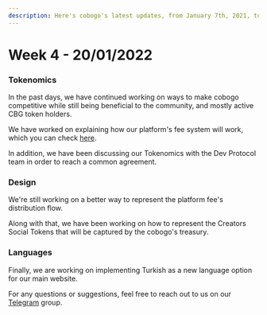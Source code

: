 ```yaml
---
description: Here's cobogo's latest updates, from January 7th, 2021, to January 20th, 2022.
---
```


# Week 4 - 20/01/2022

### Tokenomics

In the past days, we have continued working on ways to make cobogo competitive while still being beneficial to the community, and mostly active CBG token holders.&#x20;

We have worked on explaining how our platform's fee system will work, which you can check [here](../token/cbg/platform-fee.md).

In addition, we have been discussing our Tokenomics with the Dev Protocol team in order to reach a common agreement.&#x20;

### Design

We're still working on a better way to represent the platform fee's distribution flow.&#x20;

Along with that, we have been working on how to represent the Creators Social Tokens that will be captured by the cobogo's treasury.

### Languages

Finally, we are working on implementing Turkish as a new language option for our main website.

For any questions or suggestions, feel free to reach out to us on our [Telegram](https://t.me/cobogosocial) group.&#x20;

